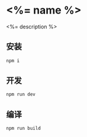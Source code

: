 # <%= name %>
<%= description %>

## 安装
```bash
npm i
```

## 开发
```bash
npm run dev
```

## 编译
```bash
npm run build
```